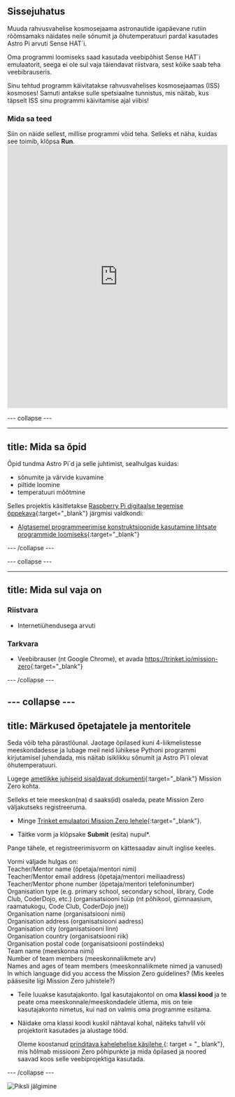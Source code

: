 ## Sissejuhatus

Muuda rahvusvahelise kosmosejaama astronautide igapäevane rutiin rõõmsamaks näidates neile sõnumit ja õhutemperatuuri pardal kasutades Astro Pi arvuti Sense HAT´i.

Oma programmi loomiseks saad kasutada veebipõhist Sense HAT´i emulaatorit, seega ei ole sul vaja täiendavat riistvara, sest kõike saab teha veebibrauseris.

Sinu tehtud programm käivitatakse rahvusvahelises kosmosejaamas (ISS) kosmoses! Samuti antakse sulle spetsiaalne tunnistus, mis näitab, kus täpselt ISS sinu programmi käivitamise ajal viibis!

### Mida sa teed

Siin on näide sellest, millise programmi võid teha. Selleks et näha, kuidas see toimib, klõpsa **Run**. <iframe src="https://trinket.io/embed/python/069f6138f7?outputOnly=true&start=result" width="100%" height="600" frameborder="0" marginwidth="0" marginheight="0" allowfullscreen mark="crwd-mark"></iframe> 

\--- collapse \---

* * *

## title: Mida sa õpid

Õpid tundma Astro Pi´d ja selle juhtimist, sealhulgas kuidas:

+ sõnumite ja värvide kuvamine
+ piltide loomine
+ temperatuuri mõõtmine

Selles projektis käsitletakse [Raspberry Pi digitaalse tegemise õppekava](http://rpf.io/curriculum){:target="_blank"} järgmisi valdkondi:

+ [Algtasemel programmeerimise konstruktsioonide kasutamine lihtsate programmide loomiseks](https://curriculum.raspberrypi.org/programming/creator/){:target="_blank"}

\--- /collapse \---

\--- collapse \---

* * *

## title: Mida sul vaja on

### Riistvara

+ Internetiühendusega arvuti

### Tarkvara

+ Veebibrauser (nt Google Chrome), et avada <https://trinket.io/mission-zero>{:target="_blank"}

\--- /collapse \---

## \--- collapse \---

## title: Märkused õpetajatele ja mentoritele

Seda võib teha pärastlõunal. Jaotage õpilased kuni 4-liikmelistesse meeskondadesse ja lubage meil neid lühikese Pythoni programmi kirjutamisel juhendada, mis näitab isiklikku sõnumit ja Astro Pi´l olevat õhutemperatuuri.

Lugege [ametlikke juhiseid sisaldavat dokumenti](https://astro-pi.org/wp-content/uploads/2018/09/Astro_Pi_Mission_Zero_Guidelines_2018_19_V12_pages.pdf){:target="_blank"} Mission Zero kohta.

Selleks et teie meeskon(na) d saaks(id) osaleda, peate Mission Zero väljakutseks registreeruma.

+ Minge [Trinket emulaatori Mission Zero lehele](https://trinket.io/mission-zero/register){:target="_blank"}.

+ Täitke vorm ja klõpsake **Submit** (esita) nupul\*.

Pange tähele, et registreerimisvorm on kättesaadav ainult inglise keeles.

Vormi väljade hulgas on:  
Teacher/Mentor name (õpetaja/mentori nimi)  
Teacher/Mentor email address (õpetaja/mentori meiliaadress)  
Teacher/Mentor phone number (õpetaja/mentori telefoninumber)  
Organisation type (e.g. primary school, secondary school, library, Code Club, CoderDojo, etc.) (organisatsiooni tüüp (nt põhikool, gümnaasium, raamatukogu, Code Club, CoderDojo jne))  
Organisation name (organisatsiooni nimi)  
Organisation address (organisatsiooni aadress)  
Organisation city (organisatsiooni linn)  
Organisation country (organisatsiooni riik)  
Organisation postal code (organisatsiooni postiindeks)  
Team name (meeskonna nimi)  
Number of team members (meeskonnaliikmete arv)  
Names and ages of team members (meeskonnaliikmete nimed ja vanused)  
In which language did you access the Mission Zero guidelines? (Mis keeles pääsesite ligi Mission Zero juhistele?)

+ Teile luuakse kasutajakonto. Igal kasutajakontol on oma **klassi kood** ja te peate oma meeskonnale/meeskondadele ütlema, mis on teie kasutajakonto nimetus, kui nad on valmis oma programme esitama.

+ Näidake oma klassi koodi kuskil nähtaval kohal, näiteks tahvlil või projektorit kasutades ja alustage tööd.
    
    Oleme koostanud [ prinditava kahelehelise käsilehe ](https://astro-pi.org/astro_pi_mission_zero_project_print_out_v10_print/) {: target = "_ blank"}, mis hõlmab missiooni Zero põhipunkte ja mida õpilased ja noored saavad koos selle veebiprojektiga kasutada.

\--- /collapse \---

![Piksli jälgimine](https://code.org/api/hour/begin_raspberrypi_astropi.png)
